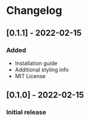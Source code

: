 # Changelog

## [0.1.1] - 2022-02-15

### Added

- Installation guide
- Additional styling info
- MIT License

## [0.1.0] - 2022-02-15

### Initial release
